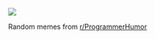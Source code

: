 ![](https://preview.redd.it/271ozeczc6ge1.gif?width=320&crop=smart&format=png8&s=3fa3accefe62d4963410fe17a5b9a7ee55291211)

 Random memes from [r/ProgrammerHumor](https://www.reddit.com/r/ProgrammerHumor/)
